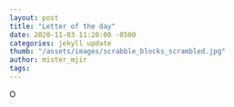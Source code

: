 ```yaml
---
layout: post
title: "Letter of the day"
date: 2020-11-03 11:20:00 -0500
categories: jekyll update
thumb: "/assets/images/scrabble_blocks_scrambled.jpg"
author: mister_mjir
tags:
---
```

O
